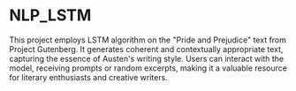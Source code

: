 # NLP_LSTM
This project employs LSTM algorithm on the "Pride and Prejudice" text from Project Gutenberg. It generates coherent and contextually appropriate text, capturing the essence of Austen's writing style. Users can interact with the model, receiving prompts or random excerpts, making it a valuable resource for literary enthusiasts and creative writers.
